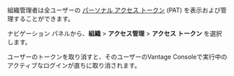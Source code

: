 組織管理者は全ユーザーの [パーソナル アクセス トークン](syi1695940519543.md) (PAT) を表示および管理することができます。

ナビゲーション パネルから、**組織** \> **アクセス管理** \> **アクセス トークン** を選択します。

ユーザーのトークンを取り消すと、そのユーザーのVantage Consoleで実行中のアクティブなログインが直ちに取り消されます。

